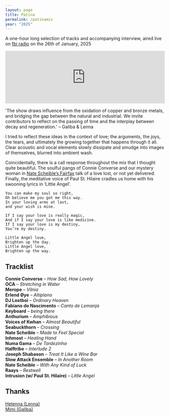 ```yaml
---
layout: page
title: Patina
permalink: /patinamix
year: "2025"
---
```

<p class="callout">A one-hour long selection of tracks and accompanying interview, aired live on <a href="https://www.fbi.radio/programs/patina/episodes/patina-26th-january-2025/">fbi radio</a> on the 26th of January, 2025</p>

<iframe width="100%" height="166" scrolling="no" frameborder="no" allow="autoplay" src="https://w.soundcloud.com/player/?url=https%3A//api.soundcloud.com/tracks/2025576760&color=%23846fff&auto_play=false&hide_related=true&show_comments=false&show_user=true&show_reposts=false&show_teaser=false"></iframe>

<p class ="callout blue">'The show draws influence from the oxidation of copper and bronze metals, and bridging the gap between the natural and industrial. We invite contributors to reflect on the passing of time and the interplay between decay and regeneration.'
– Galiba & Lenna</p>

I tried to reflect these ideas in the context of love; the arguments, the joys, the tears, and ultimately the growing together that happens through it all. Clear acoustic and vocal elements slowly dissipate and smudge into images of themselves, blurred into ambient wash.

Coincidentally, there is a call response throughout the mix that I thought quite beautiful. The soulful pangs of Connie Converse and our mystery woman in [Nate Scheible’s Fairfax](https://daily.bandcamp.com/features/nate-scheible-fairfax-interview) talk of a love lost, or not yet delivered. Finally, the meditative voice of Paul St. Hilaire cradles us home with his swooning lyrics in ‘Little Angel’. 

	You can make my soul so right,
	Oh believe me you got me this way.
	In your loving arms at last,
	and your wish is mine. 
	
	If I say your love is really magic,
	And if I say your love is like medicine. 
	If I say your love is my destiny,
	You’re my destiny.
	
	Little Angel love,
	Brighten up the day. 
	Little Angel love,
	Brighten up the way. 

## Tracklist

**Connie Converse** – *How Sad, How Lovely* <br>
**OCA** – *Stretching in Water*<br>
**Merope** – *Vilnia*<br>
**Erlend Øye** – *Altiplano*<br>
**DJ Lostboi** – *Ordinary Heaven*<br>
**Fabiano do Nascimento** – *Canto de Lemanja*<br>
**Keyboard** – *being there*<br>
**Anthurium** – *Amphibious*<br>
**Voices of Kwhan** – *Almost Beautiful*<br>
**Seabuckthorn** – *Crossing*<br>
**Nate Scheible** – *Made to Feel Special*<br>
**Inhmost** – *Healing Hand*<br>
**Numa Gama** – *De Tardezinha*<br>
**Halftribe** – *Interlude 2*<br>
**Joseph Shabason** – *Treat It Like a Wine Bar*<br>
**Slow Attack Ensemble** – *In Another Room*<br>
**Nate Scheible** – *With Any Kind of Luck*<br>
**Raays** – *Restwell*<br>
**Intrusion (w/ Paul St. Hilaire)** – *Little Angel* 

## Thanks

[Helenna (Lenna)](https://www.instagram.com/helennabppp/)<br>
[Mimi (Galiba)](https://www.instagram.com/galiba_mp/)